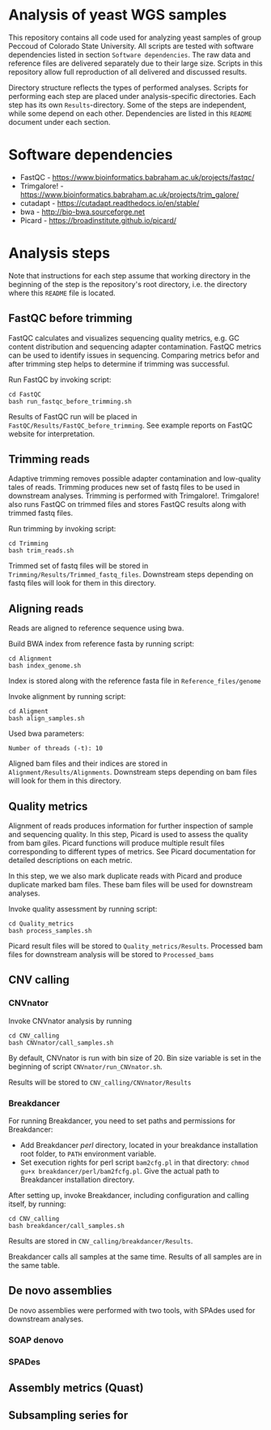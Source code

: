 # Analysis of yeast WGS samples

This repository contains all code used for analyzing yeast samples of group Peccoud of Colorado State University. All scripts are tested with software dependencies listed in section `Software dependencies`. The raw data and reference files are delivered separately due to their large size. Scripts in this repository allow full reproduction of all delivered and discussed results. 

Directory structure reflects the types of performed analyses. Scripts for performing each step are placed under analysis-specific directories. Each step has its own `Results`-directory. Some of the steps are independent, while some depend on each other. Dependencies are listed in this `README` document under each section.

# Software dependencies
* FastQC - https://www.bioinformatics.babraham.ac.uk/projects/fastqc/
* Trimgalore! - https://www.bioinformatics.babraham.ac.uk/projects/trim_galore/
* cutadapt - https://cutadapt.readthedocs.io/en/stable/
* bwa - http://bio-bwa.sourceforge.net
* Picard - https://broadinstitute.github.io/picard/

# Analysis steps

Note that instructions for each step assume that working directory in the beginning of the step is the repository's root directory, i.e. the directory where this `README` file is located.

## FastQC before trimming
FastQC calculates and visualizes sequencing quality metrics, e.g. GC content distribution and sequencing adapter contamination. FastQC metrics can be used to identify issues in sequencing. Comparing metrics befor and after trimming step helps to determine if trimming was successful.
 
Run FastQC by invoking script:
```
cd FastQC
bash run_fastqc_before_trimming.sh
```
Results of FastQC run will be placed in `FastQC/Results/FastQC_before_trimming`. See example reports on FastQC website for interpretation.

## Trimming reads
Adaptive trimming removes possible adapter contamination and low-quality tales of reads. Trimming produces new set of fastq files to be used in downstream analyses. Trimming is performed with Trimgalore!. Trimgalore! also runs FastQC on trimmed files and stores FastQC results along with trimmed fastq files.

Run trimming by invoking script:
```
cd Trimming
bash trim_reads.sh
```

Trimmed set of fastq files will be stored in `Trimming/Results/Trimmed_fastq_files`. Downstream steps depending on fastq files will look for them in this directory.

## Aligning reads

Reads are aligned to reference sequence using bwa.

Build BWA index from reference fasta by running script:
```
cd Alignment
bash index_genome.sh
```
Index is stored along with the reference fasta file in `Reference_files/genome`

Invoke alignment by running script:
```
cd Aligment
bash align_samples.sh
```

Used bwa parameters:
```
Number of threads (-t): 10
```

Aligned bam files and their indices are stored in `Alignment/Results/Alignments`. Downstream steps depending on bam files will look for them in this directory.

## Quality metrics
Alignment of reads produces information for further inspection of sample and sequencing quality. In this step, Picard is used to assess the quality from bam giles. Picard functions will produce multiple result files corresponding to different types of metrics. See Picard documentation for detailed descriptions on each metric.

In this step, we we also mark duplicate reads with Picard and produce duplicate marked bam files. These bam files will be used for downstream analyses.

Invoke quality assessment by running script:
```
cd Quality_metrics
bash process_samples.sh
```

Picard result files will be stored to `Quality_metrics/Results`. Processed bam files for downstream analysis will be stored to `Processed_bams`

## CNV calling

### CNVnator
Invoke CNVnator analysis by running
```
cd CNV_calling
bash CNVnator/call_samples.sh
```

By default, CNVnator is run with bin size of 20. Bin size variable is set in the beginning of script `CNVnator/run_CNVnator.sh`.

Results will be stored to `CNV_calling/CNVnator/Results`


### Breakdancer
For running Breakdancer, you need to set paths and permissions for Breakdancer:
* Add Breakdancer *perl* directory, located in your breakdance installation root folder, to `PATH` environment variable.
* Set execution rights for perl script `bam2cfg.pl` in that directory: `chmod gu+x breakdancer/perl/bam2fcfg.pl`. Give the actual path to Breakdancer installation directory.

After setting up, invoke Breakdancer, including configuration and calling itself, by running:
```
cd CNV_calling
bash breakdancer/call_samples.sh
```
Results are stored in `CNV_calling/breakdancer/Results`.

Breakdancer calls all samples at the same time. Results of all samples are in the same table.


## De novo assemblies

De novo assemblies were performed with two tools, with SPAdes used for downstream analyses.

### SOAP denovo



### SPADes

## Assembly metrics (Quast)

## Subsampling series for 
